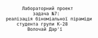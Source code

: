                    Лабораторний проект
                       задача №7:
             реалізація біноміальної піраміди
                 студента групи К-28
                     Волочай Дар'ї